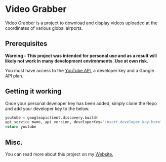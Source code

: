 # Video Grabber

Video Grabber is a project to download and display videos uploaded at the coordinates of various global airports.

## Prerequisites

**Warning - This project was intended for personal use and as a result will likely not work in many development environments. Use at own risk.**

You must have access to the [YouTube API](https://developers.google.com/youtube/v3), a developer key and a Google API plan.

## Getting it working

Once your personal developer key has been added, simply clone the Repo and add your developer key to the below.

```python
youtube = googleapiclient.discovery.build(
api_service_name, api_version, developerKey="insert-developer-key-here")
return youtube
```

## Misc.

You can read more about this project on my [Website.](https://www.samscott.dev/projects/generic)